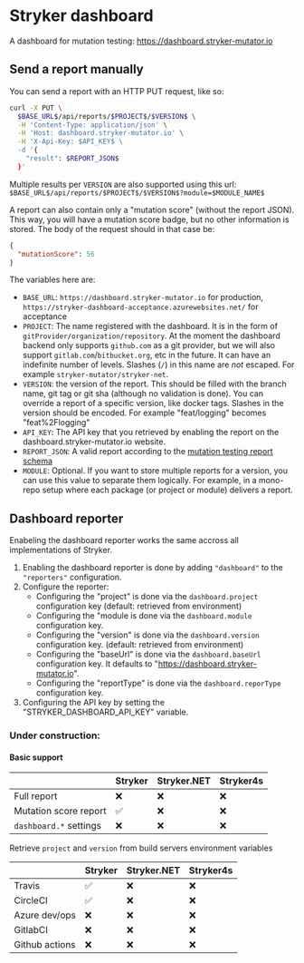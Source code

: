 # Stryker dashboard

A dashboard for mutation testing: https://dashboard.stryker-mutator.io

## Send a report manually

You can send a report with an HTTP PUT request, like so:

```sh
curl -X PUT \
  $BASE_URL$/api/reports/$PROJECT$/$VERSION$ \
  -H 'Content-Type: application/json' \
  -H 'Host: dashboard.stryker-mutator.io' \
  -H 'X-Api-Key: $API_KEY$ \
  -d '{
    "result": $REPORT_JSON$
  }'
```

Multiple results per `VERSION` are also supported using this url: `$BASE_URL$/api/reports/$PROJECT$/$VERSION$?module=$MODULE_NAME$`

A report can also contain only a "mutation score" (without the report JSON). This way, you will have a mutation score badge, but no other information is stored. The body of the request should in that case be:

```json
{
  "mutationScore": 56
}
```

The variables here are:
* `BASE_URL`: `https://dashboard.stryker-mutator.io` for production, `https://stryker-dashboard-acceptance.azurewebsites.net/` for acceptance
* `PROJECT`: The name registered with the dashboard. It is in the form of `gitProvider/organization/repository`. At the moment the dashboard backend only supports `github.com` as a git provider, but we will also support `gitlab.com`/`bitbucket.org`, etc in the future. It can have an indefinite number of levels. Slashes (`/`) in this name are _not_ escaped.  For example `stryker-mutator/stryker-net`.
* `VERSION`: the version of the report. This should be filled with the branch name, git tag or git sha (although no validation is done). You can override a report of a specific version, like docker tags. Slashes in the version should be encoded. For example "feat/logging" becomes "feat%2Flogging" 
* `API_KEY`: The API key that you retrieved by enabling the report on the dashboard.stryker-mutator.io website.
* `REPORT_JSON`: A valid report according to the [mutation testing report schema](https://github.com/stryker-mutator/mutation-testing-elements/tree/master/packages/mutation-testing-report-schema)
* `MODULE`: Optional. If you want to store multiple reports for a version, you can use this value to separate them logically. For example, in a mono-repo setup where each package (or project or module) delivers a report.

## Dashboard reporter

Enabeling the dashboard reporter works the same accross all implementations of Stryker.

1. Enabling the dashboard reporter is done by adding `"dashboard"` to the `"reporters"` configuration.
2. Configure the reporter:
   * Configuring the "project" is done via the `dashboard.project` configuration key (default: retrieved from environment)
   * Configuring the "module is done via the `dashboard.module` configuration key. 
   * Configuring the "version" is done via the `dashboard.version` configuration key. (default: retrieved from environment)
   * Configuring the "baseUrl" is done via the `dashboard.baseUrl` configuration key. It defaults to "https://dashboard.stryker-mutator.io".
   * Configuring the "reportType" is done via the `dashboard.reporType` configuration key.
3. Configuring the API key by setting the "STRYKER_DASHBOARD_API_KEY" variable.

### Under construction:

#### Basic support

| | Stryker | Stryker.NET | Stryker4s |
|-|-|-|-|
| Full report | ❌|❌|❌|
| Mutation score report | ✅ |❌|❌|
| `dashboard.*` settings | ❌|❌|❌|

Retrieve `project` and `version` from build servers environment variables

| | Stryker | Stryker.NET | Stryker4s |
|-|-|-|-|
| Travis | ✅ |❌|❌|
| CircleCI | ✅ |❌|❌|
| Azure dev/ops | ❌ |❌|❌|
| GitlabCI | ❌ |❌|❌|
| Github actions | ❌ |❌|❌|

